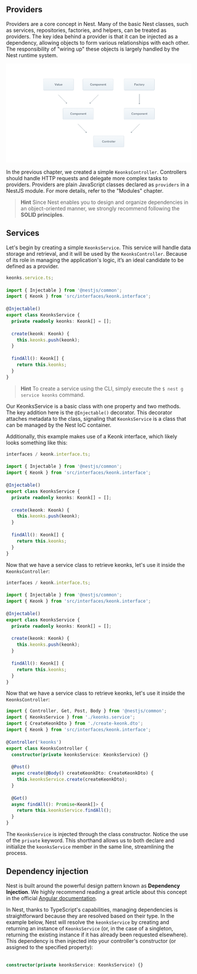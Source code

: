 ## Providers

Providers are a core concept in Nest. Many of the basic Nest classes, such as services, repositories, factories, and helpers, can be treated as providers. The key idea behind a provider is that it can be injected as a dependency, allowing objects to form various relationships with each other. The responsibility of "wiring up" these objects is largely handled by the Nest runtime system.

![Provider Image](./docs/images/provider.png)

In the previous chapter, we created a simple `KeonksController`. Controllers should handle HTTP requests and delegate more complex tasks to providers. Providers are plain JavaScript classes declared as `providers` in a NestJS module. For more details, refer to the "Modules" chapter.

> **Hint**
> Since Nest enables you to design and organize dependencies in an object-oriented manner, we strongly recommend following the **SOLID principles**.

## Services

Let's begin by creating a simple `KeonksService`. This service will handle data storage and retrieval, and it will be used by the `KeonksController`. Because of its role in managing the application's logic, it’s an ideal candidate to be defined as a provider.

```ts
keonks.service.ts;

import { Injectable } from '@nestjs/common';
import { Keonk } from 'src/interfaces/keonk.interface';

@Injectable()
export class KeonksService {
  private readonly keonks: Keonk[] = [];

  create(keonk: Keonk) {
    this.keonks.push(keonk);
  }

  findAll(): Keonk[] {
    return this.keonks;
  }
}
```

> **Hint**
> To create a service using the CLI, simply execute the `$ nest g service keonks` command.

Our KeonksService is a basic class with one property and two methods. The key addition here is the `@Injectable()` decorator. This decorator attaches metadata to the class, signaling that `KeonksService` is a class that can be managed by the Nest IoC container.

Additionally, this example makes use of a Keonk interface, which likely looks something like this:

```ts
interfaces / keonk.interface.ts;

import { Injectable } from '@nestjs/common';
import { Keonk } from 'src/interfaces/keonk.interface';

@Injectable()
export class KeonksService {
  private readonly keonks: Keonk[] = [];

  create(keonk: Keonk) {
    this.keonks.push(keonk);
  }

  findAll(): Keonk[] {
    return this.keonks;
  }
}
```

Now that we have a service class to retrieve keonks, let's use it inside the `KeonksController`:

```ts
interfaces / keonk.interface.ts;

import { Injectable } from '@nestjs/common';
import { Keonk } from 'src/interfaces/keonk.interface';

@Injectable()
export class KeonksService {
  private readonly keonks: Keonk[] = [];

  create(keonk: Keonk) {
    this.keonks.push(keonk);
  }

  findAll(): Keonk[] {
    return this.keonks;
  }
}
```

Now that we have a service class to retrieve keonks, let's use it inside the `KeonksController`:

```ts
import { Controller, Get, Post, Body } from '@nestjs/common';
import { KeonksService } from './keonks.service';
import { CreateKeonkDto } from './create-keonk.dto';
import { Keonk } from 'src/interfaces/keonk.interface';

@Controller('keonks')
export class KeonksController {
  constructor(private keonksService: KeonksService) {}

  @Post()
  async create(@Body() createKeonkDto: CreateKeonkDto) {
    this.keonksService.create(createKeonkDto);
  }

  @Get()
  async findAll(): Promise<Keonk[]> {
    return this.keonksService.findAll();
  }
}
```

The `KeonksService` is injected through the class constructor. Notice the use of the `private` keyword. This shorthand allows us to both declare and initialize the `keonksService` member in the same line, streamlining the process.

## Dependency injection

Nest is built around the powerful design pattern known as **Dependency Injection**. We highly recommend reading a great article about this concept in the official [Angular documentation](https://angular.dev/guide/di).

In Nest, thanks to TypeScript's capabilities, managing dependencies is straightforward because they are resolved based on their type. In the example below, Nest will resolve the `keonksService` by creating and returning an instance of `KeonksService` (or, in the case of a singleton, returning the existing instance if it has already been requested elsewhere). This dependency is then injected into your controller's constructor (or assigned to the specified property):

```ts

constructor(private keonksService: KeonksService) {}

```
